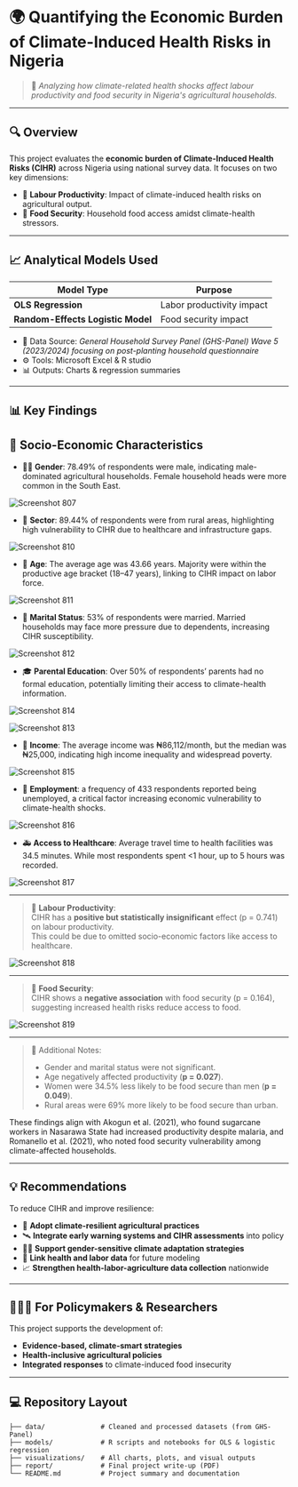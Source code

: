 # 🌍 Quantifying the Economic Burden of Climate-Induced Health Risks in Nigeria

> 🧪 *Analyzing how climate-related health shocks affect labour productivity and food security in Nigeria's agricultural households.*

---

## 🔍 Overview

This project evaluates the **economic burden of Climate-Induced Health Risks (CIHR)** across Nigeria using national survey data. It focuses on two key dimensions:

- 🌾 **Labour Productivity**: Impact of climate-induced health risks on agricultural output.
- 🥣 **Food Security**: Household food access amidst climate-health stressors.

---

## 📈 Analytical Models Used

| Model Type                        | Purpose                                |
|----------------------------------|----------------------------------------|
| **OLS Regression**               | Labor productivity impact              |
| **Random-Effects Logistic Model**| Food security impact                   |

- 📁 Data Source: *General Household Survey Panel (GHS-Panel) Wave 5 (2023/2024) focusing on post-planting household questionnaire*  
- ⚙️ Tools: Microsoft Excel & R studio
- 📊 Outputs: Charts & regression summaries

---

## 📊 Key Findings 

## 🧍 Socio-Economic Characteristics

- 🧑‍🌾 **Gender**: 78.49% of respondents were male, indicating male-dominated agricultural households. Female household heads were more common in the South East.

  
![Screenshot 807](https://github.com/Onomedenor/QUANTIFYING-THE-ECONOMIC-BURDEN-OF-CLIMATE-INDUCED-HEALTH-RISKS-IN-NIGERIA/blob/main/Screenshot%20(807).png)




- 🏡 **Sector**: 89.44% of respondents were from rural areas, highlighting high vulnerability to CIHR due to healthcare and infrastructure gaps.

![Screenshot 810]((https://github.com/Lauren-Akhidenor/PROJECT-FILE-CIHR/blob/main/Screenshot%20(810).png))



- 📅 **Age**: The average age was 43.66 years. Majority were within the productive age bracket (18–47 years), linking to CIHR impact on labor force.

  
![Screenshot 811](https://github.com/Onomedenor/QUANTIFYING-THE-ECONOMIC-BURDEN-OF-CLIMATE-INDUCED-HEALTH-RISKS-IN-NIGERIA/blob/main/Screenshot%20(811).png)





- 💍 **Marital Status**: 53% of respondents were married. Married households may face more pressure due to dependents, increasing CIHR susceptibility.


![Screenshot 812](https://github.com/Onomedenor/QUANTIFYING-THE-ECONOMIC-BURDEN-OF-CLIMATE-INDUCED-HEALTH-RISKS-IN-NIGERIA/blob/main/Screenshot%20(812).png)





- 🎓 **Parental Education**: Over 50% of respondents’ parents had no formal education, potentially limiting their access to climate-health information.


![Screenshot 814](https://github.com/Onomedenor/QUANTIFYING-THE-ECONOMIC-BURDEN-OF-CLIMATE-INDUCED-HEALTH-RISKS-IN-NIGERIA/blob/main/Screenshot%20(814).png)


![Screenshot 813](https://github.com/Onomedenor/QUANTIFYING-THE-ECONOMIC-BURDEN-OF-CLIMATE-INDUCED-HEALTH-RISKS-IN-NIGERIA/blob/main/Screenshot%20(813).png)





- 💸 **Income**: The average income was ₦86,112/month, but the median was ₦25,000, indicating high income inequality and widespread poverty.


![Screenshot 815](https://github.com/Onomedenor/QUANTIFYING-THE-ECONOMIC-BURDEN-OF-CLIMATE-INDUCED-HEALTH-RISKS-IN-NIGERIA/blob/main/Screenshot%20(815).png)





- 💼 **Employment**: a frequency of 433 respondents reported being unemployed, a critical factor increasing economic vulnerability to climate-health shocks.



![Screenshot 816](https://github.com/Onomedenor/QUANTIFYING-THE-ECONOMIC-BURDEN-OF-CLIMATE-INDUCED-HEALTH-RISKS-IN-NIGERIA/blob/main/Screenshot%20(816).png)





- 🚑 **Access to Healthcare**: Average travel time to health facilities was 34.5 minutes. While most respondents spent <1 hour, up to 5 hours was recorded.


![Screenshot 817](https://github.com/Onomedenor/QUANTIFYING-THE-ECONOMIC-BURDEN-OF-CLIMATE-INDUCED-HEALTH-RISKS-IN-NIGERIA/blob/main/Screenshot%20(817).png)





  ---

> 🔹 **Labour Productivity**:  
> CIHR has a **positive but statistically insignificant** effect (p = 0.741) on labour productivity.  
> This could be due to omitted socio-economic factors like access to healthcare.



![Screenshot 818](https://github.com/Onomedenor/QUANTIFYING-THE-ECONOMIC-BURDEN-OF-CLIMATE-INDUCED-HEALTH-RISKS-IN-NIGERIA/blob/main/Screenshot%20(818).png)


-----

> 🔹 **Food Security**:  
> CIHR shows a **negative association** with food security (p = 0.164), suggesting increased health risks reduce access to food.  


![Screenshot 819](https://github.com/Onomedenor/QUANTIFYING-THE-ECONOMIC-BURDEN-OF-CLIMATE-INDUCED-HEALTH-RISKS-IN-NIGERIA/blob/main/Screenshot%20(819).png)



-----

> 🔹 Additional Notes:
> - Gender and marital status were not significant.
> - Age negatively affected productivity (**p = 0.027**).
> - Women were 34.5% less likely to be food secure than men (**p = 0.049**).
> - Rural areas were 69% more likely to be food secure than urban.

These findings align with Akogun et al. (2021), who found sugarcane workers in Nasarawa State had increased productivity despite malaria, and Romanello et al. (2021), who noted food security vulnerability among climate-affected households.

---




## 💡 Recommendations 

To reduce CIHR and improve resilience:

- 🌱 **Adopt climate-resilient agricultural practices**
- 🛰️ **Integrate early warning systems and CIHR assessments** into policy
- 👩‍🌾 **Support gender-sensitive climate adaptation strategies**
- 🧮 **Link health and labor data** for future modeling
- 📈 **Strengthen health-labor-agriculture data collection** nationwide

---

## 👩🏽‍💻 For Policymakers & Researchers

This project supports the development of:
- **Evidence-based, climate-smart strategies**
- **Health-inclusive agricultural policies**
- **Integrated responses** to climate-induced food insecurity



---

## 💻 Repository Layout

```text
├── data/              # Cleaned and processed datasets (from GHS-Panel)
├── models/            # R scripts and notebooks for OLS & logistic regression
├── visualizations/    # All charts, plots, and visual outputs
├── report/            # Final project write-up (PDF)
└── README.md          # Project summary and documentation


